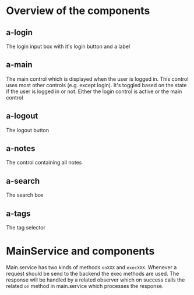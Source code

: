 # Overview of the components

## a-login
The login input box with it's login button and a label

## a-main
The main control which is displayed when the user is logged in. This control uses most other controls (e.g. except login).
It's toggled based on the state if the user is logged in or not. Either the login control is active or the main control

## a-logout
The logout button

## a-notes
The control containing all notes

## a-search
The search box

## a-tags
The tag selector

# MainService and components
Main.service has two kinds of methods ```onXXX``` and ```execXXX```. Whenever a request should be send to the backend
the exec methods are used. The response will be handled by a related observer which on success calls the related 
```on``` method in main.service which processes the response.
